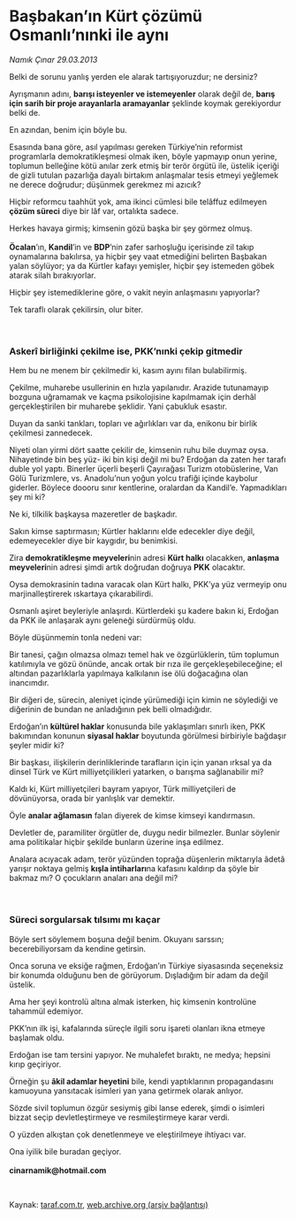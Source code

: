 # Başbakan’ın Kürt çözümü Osmanlı’nınki ile aynı

*Namık Çınar 29.03.2013*

<div class="yazi"><p>Belki de sorunu yanlış yerden ele alarak tartışıyoruzdur; ne dersiniz?</p>
<p>Ayrışmanın adını, <b>barışı isteyenler ve istemeyenler</b> olarak değil de, <b>barış için sarih bir proje arayanlarla aramayanlar</b> şeklinde koymak gerekiyordur belki de.</p>
<p>En azından, benim için böyle bu.</p>
<p>Esasında bana göre, asıl yapılması gereken Türkiye’nin reformist programlarla demokratikleşmesi olmak iken, böyle yapmayıp onun yerine, toplumun belleğine kötü anılar zerk etmiş bir terör örgütü ile, üstelik içeriği de gizli tutulan pazarlığa dayalı birtakım anlaşmalar tesis etmeyi yeğlemek ne derece doğrudur; düşünmek gerekmez mi azıcık?</p>
<p>Hiçbir reformcu taahhüt yok, ama ikinci cümlesi bile telâffuz edilmeyen <b>çözüm süreci</b> diye bir lâf var, ortalıkta sadece.</p>
<p>Herkes havaya girmiş; kimsenin gözü başka bir şey görmez olmuş.<br/><br/><b>Öcalan</b>’ın, <b>Kandil</b>’in ve <b>BDP</b>’nin zafer sarhoşluğu içerisinde zil takıp oynamalarına bakılırsa, ya hiçbir şey vaat etmediğini belirten Başbakan yalan söylüyor; ya da Kürtler kafayı yemişler, hiçbir şey istemeden göbek atarak silah bırakıyorlar.</p>
<p>Hiçbir şey istemediklerine göre, o vakit neyin anlaşmasını yapıyorlar?</p>
<p>Tek taraflı olarak çekilirsin, olur biter.<br/><br/><br/></p>
<h3>Askerî birliğinki çekilme ise, PKK’nınki çekip gitmedir</h3>
<p>Hem bu ne menem bir çekilmedir ki, kasım ayını filan bulabilirmiş.</p>
<p>Çekilme, muharebe usullerinin en hızla yapılanıdır. Arazide tutunamayıp bozguna uğramamak ve kaçma psikolojisine kapılmamak için derhâl gerçekleştirilen bir muharebe şeklidir. Yani çabukluk esastır.</p>
<p>Duyan da sanki tankları, topları ve ağırlıkları var da, enikonu bir birlik çekilmesi zannedecek.</p>
<p>Niyeti olan yirmi dört saatte çekilir de, kimsenin ruhu bile duymaz oysa. Nihayetinde bin beş yüz- iki bin kişi değil mi bu? Erdoğan da zaten her tarafı duble yol yaptı. Binerler üçerli beşerli Çayırağası Turizm otobüslerine, Van Gölü Turizmlere, vs. Anadolu’nun yoğun yolcu trafiği içinde kaybolur giderler. Böylece doooru sınır kentlerine, oralardan da Kandil’e. Yapmadıkları şey mi ki?</p>
<p>Ne ki, tilkilik başkaysa mazeretler de başkadır. </p>
<p>Sakın kimse saptırmasın; Kürtler haklarını elde edecekler diye değil, edemeyecekler diye bir kaygıdır, bu benimkisi.</p>
<p>Zira <b>demokratikleşme meyveleri</b>nin adresi <b>Kürt halkı</b> olacakken, <b>anlaşma meyveleri</b>nin adresi şimdi artık doğrudan doğruya <b>PKK</b> olacaktır.</p>
<p>Oysa demokrasinin tadına varacak olan Kürt halkı, PKK’ya yüz vermeyip onu marjinalleştirerek ıskartaya çıkarabilirdi.</p>
<p>Osmanlı aşiret beyleriyle anlaşırdı. Kürtlerdeki şu kadere bakın ki, Erdoğan da PKK ile anlaşarak aynı geleneği sürdürmüş oldu.</p>
<p>Böyle düşünmemin tonla nedeni var:</p>
<p>Bir tanesi, çağın olmazsa olmazı temel hak ve özgürlüklerin, tüm toplumun katılımıyla ve gözü önünde, ancak ortak bir rıza ile gerçekleşebileceğine; el altından pazarlıklarla yapılmaya kalkılanın ise ölü doğacağına olan inancımdır.</p>
<p>Bir diğeri de, sürecin, aleniyet içinde yürümediği için kimin ne söylediği ve diğerinin de bundan ne anladığının pek belli olmadığıdır.</p>
<p>Erdoğan’ın <b>kültürel haklar</b> konusunda bile yaklaşımları sınırlı iken, PKK bakımından konunun <b>siyasal haklar</b> boyutunda görülmesi birbiriyle bağdaşır şeyler midir ki?</p>
<p>Bir başkası, ilişkilerin derinliklerinde tarafların için için yanan ırksal ya da dinsel Türk ve Kürt milliyetçilikleri yatarken, o barışma sağlanabilir mi?</p>
<p>Kaldı ki, Kürt milliyetçileri bayram yapıyor, Türk milliyetçileri de dövünüyorsa, orada bir yanlışlık var demektir.</p>
<p>Öyle <b>analar ağlamasın</b> falan diyerek de kimse kimseyi kandırmasın.</p>
<p>Devletler de, paramiliter örgütler de, duygu nedir bilmezler. Bunlar söylenir ama politikalar hiçbir şekilde bunların üzerine inşa edilmez.</p>
<p>Analara acıyacak adam, terör yüzünden toprağa düşenlerin miktarıyla âdetâ yarışır noktaya gelmiş <b>kışla intiharları</b>na kafasını kaldırıp da şöyle bir bakmaz mı? O çocukların anaları ana değil mi?<br/><br/><br/></p>
<h3>Süreci sorgularsak tılsımı mı kaçar</h3>
<p>Böyle sert söylemem boşuna değil benim. Okuyanı sarssın; becerebiliyorsam da kendine getirsin.</p>
<p>Onca soruna ve eksiğe rağmen, Erdoğan’ın Türkiye siyasasında seçeneksiz bir konumda olduğunu ben de görüyorum. Dışladığım bir adam da değil üstelik.</p>
<p>Ama her şeyi kontrolü altına almak isterken, hiç kimsenin kontrolüne tahammül edemiyor.</p>
<p>PKK’nın ilk işi, kafalarında süreçle ilgili soru işareti olanları ikna etmeye başlamak oldu.</p>
<p>Erdoğan ise tam tersini yapıyor. Ne muhalefet bıraktı, ne medya; hepsini kırıp geçiriyor.</p>
<p>Örneğin şu <b>âkil adamlar heyetini</b> bile, kendi yaptıklarının propagandasını kamuoyuna yansıtacak isimleri yan yana getirmek olarak anlıyor.</p>
<p>Sözde sivil toplumun özgür sesiymiş gibi lanse ederek, şimdi o isimleri bizzat seçip devletleştirmeye ve resmileştirmeye karar verdi.</p>
<p>O yüzden alkıştan çok denetlenmeye ve eleştirilmeye ihtiyacı var.</p>
<p>Ona iyilik bile buradan geçiyor.<strong><br/><br/></strong><b>cinarnamik@hotmail.com</b></p>
<p> </p>
</div>

Kaynak: [taraf.com.tr](http://www.taraf.com.tr/namik-cinar/makale-basbakan-in-kurt-cozumu-osmanli-ninki-ile-ayni.htm), [web.archive.org (arşiv bağlantısı)](http://web.archive.org/web/20131107090654/http://www.taraf.com.tr/namik-cinar/makale-basbakan-in-kurt-cozumu-osmanli-ninki-ile-ayni.htm)

